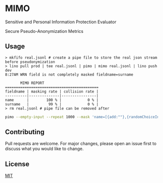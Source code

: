 # MIMO

Sensitive and
Personal
Information
Protection
Evaluator

Secure Pseudo-Anonymization Metrics

## Usage

```console
> mkfifo real.jsonl # create a pipe file to store the real json stream before pseudonymization
> lino pull prod | tee real.jsonl | pimo | mimo real.jsonl | lino push dev
8:27AM WRN field is not completely masked fieldname=surname

       MIMO REPORT
===========================================
fieldname | masking rate | collision rate |
----------|--------------|----------------|
name      |        100 % |            0 % |
surname   |         99 % |            0 % |
> rm real.jsonl # pipe file can be removed after
```

```bash
pimo --empty-input --repeat 1000 --mask 'name=[{add:""},{randomChoiceInUri:"pimo://nameFR"}]' | tee real.jsonl | pimo --mask 'name={randomChoiceInUri:"pimo://nameFR"}' | mimo real.jsonl
```

## Contributing

Pull requests are welcome. For major changes, please open an issue first to discuss what you would like to change.

## License

[MIT](https://choosealicense.com/licenses/mit/)
